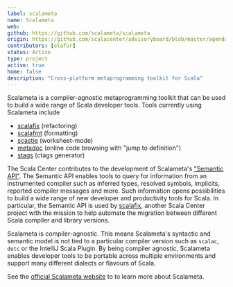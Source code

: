 ```yaml
---
label: scalameta
name: Scalameta
web:
github: https://github.com/scalameta/scalameta
origin: https://github.com/scalacenter/advisoryboard/blob/master/agendas/001-2016-q2.md
contributors: [olafur]
status: Active
type: project
active: true
home: false
description: "Cross-platform metaprogramming toolkit for Scala"
---
```

Scalameta is a compiler-agnostic metaprogramming toolkit that can be used to
build a wide range of Scala developer tools. Tools currently using Scalameta
include

- [scalafix](https://scala.epfl.ch/projects.html#scalafix) (refactoring)
- [scalafmt](http://scalameta.org/scalafmt/) (formatting)
- [scastie](https://scastie.scala-lang.org/) (worksheet-mode)
- [metadoc](https://github.com/olafurpg/metadoc) (online code browsing with "jump to definition")
- [stags](https://github.com/pjrt/stags) (ctags generator)

The Scala Center contributes to the development of Scalameta's ["Semantic
API"](http://scalameta.org/tutorial/#SemanticAPI).  The Semantic API enables
tools to query for information from an instrumented compiler such as inferred
types, resolved symbols, implicits, reported compiler messages and more. Such
information opens possibilities to build a wide range of new developer and
productivity tools for Scala.  In particular, the Semantic API is used by
[scalafix](https://scala.epfl.ch/projects.html#scalafix),
another Scala Center project with the mission to help automate the migration
between different Scala compiler and library versions.

Scalameta is compiler-agnostic. This means Scalameta's syntactic and semantic
model is not tied to a particular compiler version such as `scalac`, `dotc` or
the IntelliJ Scala Plugin. By being compiler agnostic, Scalameta enables
developer tools to be portable across multiple environments and support many
different dialects or flavours of Scala.

See the [official Scalameta website](http://scalameta.org) to to learn
more about Scalameta.
